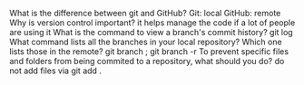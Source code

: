 What is the difference between git and GitHub?
    Git: local 
    GitHub: remote 
Why is version control important?
    it helps manage the code if a lot of people are using it
What is the command to view a branch's commit history?
    git log
What command lists all the branches in your local repository? Which one lists those in the remote?
    git branch ; git branch -r
To prevent specific files and folders from being commited to a repository, what should you do?
    do not add files via git add . 